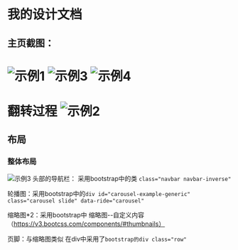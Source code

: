 我的设计文档
==========
## 主页截图：
![示例1](https://github.com/Kn1ghtZ/IMG/row/master/img/%E7%A4%BA%E4%BE%8B1.png)
![示例3](https://github.com/Kn1ghtZ/IMG/row/master/img/%E7%A4%BA%E4%BE%8B3.png)
![示例4](https://github.com/Kn1ghtZ/IMG/row/master/img/%E7%A4%BA%E4%BE%8B2.png)
==========
翻转过程
![示例2](https://github.com/Kn1ghtZ/IMG/row/master/img/%E7%A4%BA%E4%BE%8B2.png)
==========
## 布局 ##
### 整体布局
![示例3](https://github.com/Kn1ghtZ/IMG/row/master/img/%E6%95%B4%E4%BD%93%E5%B8%83%E5%B1%80.png)
头部的导航栏： 采用bootstrap中的类 `class="navbar navbar-inverse"`  

轮播图：采用bootstrap中的`div id="carousel-example-generic" class="carousel slide" data-ride="carousel"`  

缩略图*2：采用bootstrap中 缩略图--自定义内容 （https://v3.bootcss.com/components/#thumbnails）  

页脚：与缩略图类似 在div中采用了`bootstrap的div class="row"`

